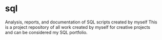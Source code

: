# sql
Analysis, reports, and documentation of SQL scripts created by myself
This is a project repository of all work created by myself for creative projects and can be considered my SQL portfolio.

